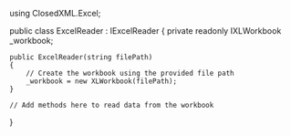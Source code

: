 using ClosedXML.Excel;

public class ExcelReader : IExcelReader
{
    private readonly IXLWorkbook _workbook;

    public ExcelReader(string filePath)
    {
        // Create the workbook using the provided file path
        _workbook = new XLWorkbook(filePath);
    }

    // Add methods here to read data from the workbook
}
